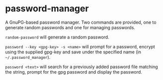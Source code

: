 # password-manager

A GnuPG-based password manager. Two commands are provided, one to generate
random passwords and one for managing passwords.

`random-password` will generate a random password.

`password --key <gpg-key> -s <name>` will prompt for a password, encrypt
using the supplied gpg-key and save under the specified name (in
`~/.password_manager`).

`password <text>` will search for a previously added password file matching the
string, prompt for the gpg password and display the password.
